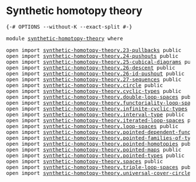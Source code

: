 # Synthetic homotopy theory

<pre class="Agda"><a id="38" class="Symbol">{-#</a> <a id="42" class="Keyword">OPTIONS</a> <a id="50" class="Pragma">--without-K</a> <a id="62" class="Pragma">--exact-split</a> <a id="76" class="Symbol">#-}</a>

<a id="81" class="Keyword">module</a> <a id="88" href="synthetic-homotopy-theory.html" class="Module">synthetic-homotopy-theory</a> <a id="114" class="Keyword">where</a>

<a id="121" class="Keyword">open</a> <a id="126" class="Keyword">import</a> <a id="133" href="synthetic-homotopy-theory.23-pullbacks.html" class="Module">synthetic-homotopy-theory.23-pullbacks</a> <a id="172" class="Keyword">public</a>
<a id="179" class="Keyword">open</a> <a id="184" class="Keyword">import</a> <a id="191" href="synthetic-homotopy-theory.24-pushouts.html" class="Module">synthetic-homotopy-theory.24-pushouts</a> <a id="229" class="Keyword">public</a>
<a id="236" class="Keyword">open</a> <a id="241" class="Keyword">import</a> <a id="248" href="synthetic-homotopy-theory.25-cubical-diagrams.html" class="Module">synthetic-homotopy-theory.25-cubical-diagrams</a> <a id="294" class="Keyword">public</a>
<a id="301" class="Keyword">open</a> <a id="306" class="Keyword">import</a> <a id="313" href="synthetic-homotopy-theory.26-descent.html" class="Module">synthetic-homotopy-theory.26-descent</a> <a id="350" class="Keyword">public</a>
<a id="357" class="Keyword">open</a> <a id="362" class="Keyword">import</a> <a id="369" href="synthetic-homotopy-theory.26-id-pushout.html" class="Module">synthetic-homotopy-theory.26-id-pushout</a> <a id="409" class="Keyword">public</a>
<a id="416" class="Keyword">open</a> <a id="421" class="Keyword">import</a> <a id="428" href="synthetic-homotopy-theory.27-sequences.html" class="Module">synthetic-homotopy-theory.27-sequences</a> <a id="467" class="Keyword">public</a>
<a id="474" class="Keyword">open</a> <a id="479" class="Keyword">import</a> <a id="486" href="synthetic-homotopy-theory.circle.html" class="Module">synthetic-homotopy-theory.circle</a> <a id="519" class="Keyword">public</a>
<a id="526" class="Keyword">open</a> <a id="531" class="Keyword">import</a> <a id="538" href="synthetic-homotopy-theory.cyclic-types.html" class="Module">synthetic-homotopy-theory.cyclic-types</a> <a id="577" class="Keyword">public</a>
<a id="584" class="Keyword">open</a> <a id="589" class="Keyword">import</a> <a id="596" href="synthetic-homotopy-theory.double-loop-spaces.html" class="Module">synthetic-homotopy-theory.double-loop-spaces</a> <a id="641" class="Keyword">public</a>
<a id="648" class="Keyword">open</a> <a id="653" class="Keyword">import</a> <a id="660" href="synthetic-homotopy-theory.functoriality-loop-spaces.html" class="Module">synthetic-homotopy-theory.functoriality-loop-spaces</a> <a id="712" class="Keyword">public</a>
<a id="719" class="Keyword">open</a> <a id="724" class="Keyword">import</a> <a id="731" href="synthetic-homotopy-theory.infinite-cyclic-types.html" class="Module">synthetic-homotopy-theory.infinite-cyclic-types</a> <a id="779" class="Keyword">public</a>
<a id="786" class="Keyword">open</a> <a id="791" class="Keyword">import</a> <a id="798" href="synthetic-homotopy-theory.interval-type.html" class="Module">synthetic-homotopy-theory.interval-type</a> <a id="838" class="Keyword">public</a>
<a id="845" class="Keyword">open</a> <a id="850" class="Keyword">import</a> <a id="857" href="synthetic-homotopy-theory.iterated-loop-spaces.html" class="Module">synthetic-homotopy-theory.iterated-loop-spaces</a> <a id="904" class="Keyword">public</a>
<a id="911" class="Keyword">open</a> <a id="916" class="Keyword">import</a> <a id="923" href="synthetic-homotopy-theory.loop-spaces.html" class="Module">synthetic-homotopy-theory.loop-spaces</a> <a id="961" class="Keyword">public</a>
<a id="968" class="Keyword">open</a> <a id="973" class="Keyword">import</a> <a id="980" href="synthetic-homotopy-theory.pointed-dependent-functions.html" class="Module">synthetic-homotopy-theory.pointed-dependent-functions</a> <a id="1034" class="Keyword">public</a>
<a id="1041" class="Keyword">open</a> <a id="1046" class="Keyword">import</a> <a id="1053" href="synthetic-homotopy-theory.pointed-families-of-types.html" class="Module">synthetic-homotopy-theory.pointed-families-of-types</a> <a id="1105" class="Keyword">public</a>
<a id="1112" class="Keyword">open</a> <a id="1117" class="Keyword">import</a> <a id="1124" href="synthetic-homotopy-theory.pointed-homotopies.html" class="Module">synthetic-homotopy-theory.pointed-homotopies</a> <a id="1169" class="Keyword">public</a>
<a id="1176" class="Keyword">open</a> <a id="1181" class="Keyword">import</a> <a id="1188" href="synthetic-homotopy-theory.pointed-maps.html" class="Module">synthetic-homotopy-theory.pointed-maps</a> <a id="1227" class="Keyword">public</a>
<a id="1234" class="Keyword">open</a> <a id="1239" class="Keyword">import</a> <a id="1246" href="synthetic-homotopy-theory.pointed-types.html" class="Module">synthetic-homotopy-theory.pointed-types</a> <a id="1286" class="Keyword">public</a>
<a id="1293" class="Keyword">open</a> <a id="1298" class="Keyword">import</a> <a id="1305" href="synthetic-homotopy-theory.spaces.html" class="Module">synthetic-homotopy-theory.spaces</a> <a id="1338" class="Keyword">public</a>
<a id="1345" class="Keyword">open</a> <a id="1350" class="Keyword">import</a> <a id="1357" href="synthetic-homotopy-theory.triple-loop-spaces.html" class="Module">synthetic-homotopy-theory.triple-loop-spaces</a> <a id="1402" class="Keyword">public</a>
<a id="1409" class="Keyword">open</a> <a id="1414" class="Keyword">import</a> <a id="1421" href="synthetic-homotopy-theory.universal-cover-circle.html" class="Module">synthetic-homotopy-theory.universal-cover-circle</a> <a id="1470" class="Keyword">public</a>
</pre>